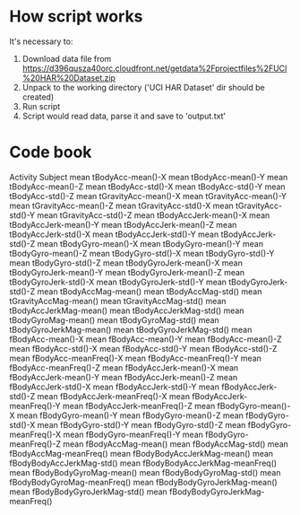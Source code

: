 # How script works

It's necessary to:
1. Download data file from https://d396qusza40orc.cloudfront.net/getdata%2Fprojectfiles%2FUCI%20HAR%20Dataset.zip
2. Unpack to the working directory ('UCI HAR Dataset' dir should be created)
3. Run script
4. Script would read data, parse it and save to 'output.txt'

# Code book

Activity
Subject
mean tBodyAcc-mean()-X
mean tBodyAcc-mean()-Y
mean tBodyAcc-mean()-Z
mean tBodyAcc-std()-X
mean tBodyAcc-std()-Y
mean tBodyAcc-std()-Z
mean tGravityAcc-mean()-X
mean tGravityAcc-mean()-Y
mean tGravityAcc-mean()-Z
mean tGravityAcc-std()-X
mean tGravityAcc-std()-Y
mean tGravityAcc-std()-Z
mean tBodyAccJerk-mean()-X
mean tBodyAccJerk-mean()-Y
mean tBodyAccJerk-mean()-Z
mean tBodyAccJerk-std()-X
mean tBodyAccJerk-std()-Y
mean tBodyAccJerk-std()-Z
mean tBodyGyro-mean()-X
mean tBodyGyro-mean()-Y
mean tBodyGyro-mean()-Z
mean tBodyGyro-std()-X
mean tBodyGyro-std()-Y
mean tBodyGyro-std()-Z
mean tBodyGyroJerk-mean()-X
mean tBodyGyroJerk-mean()-Y
mean tBodyGyroJerk-mean()-Z
mean tBodyGyroJerk-std()-X
mean tBodyGyroJerk-std()-Y
mean tBodyGyroJerk-std()-Z
mean tBodyAccMag-mean()
mean tBodyAccMag-std()
mean tGravityAccMag-mean()
mean tGravityAccMag-std()
mean tBodyAccJerkMag-mean()
mean tBodyAccJerkMag-std()
mean tBodyGyroMag-mean()
mean tBodyGyroMag-std()
mean tBodyGyroJerkMag-mean()
mean tBodyGyroJerkMag-std()
mean fBodyAcc-mean()-X
mean fBodyAcc-mean()-Y
mean fBodyAcc-mean()-Z
mean fBodyAcc-std()-X
mean fBodyAcc-std()-Y
mean fBodyAcc-std()-Z
mean fBodyAcc-meanFreq()-X
mean fBodyAcc-meanFreq()-Y
mean fBodyAcc-meanFreq()-Z
mean fBodyAccJerk-mean()-X
mean fBodyAccJerk-mean()-Y
mean fBodyAccJerk-mean()-Z
mean fBodyAccJerk-std()-X
mean fBodyAccJerk-std()-Y
mean fBodyAccJerk-std()-Z
mean fBodyAccJerk-meanFreq()-X
mean fBodyAccJerk-meanFreq()-Y
mean fBodyAccJerk-meanFreq()-Z
mean fBodyGyro-mean()-X
mean fBodyGyro-mean()-Y
mean fBodyGyro-mean()-Z
mean fBodyGyro-std()-X
mean fBodyGyro-std()-Y
mean fBodyGyro-std()-Z
mean fBodyGyro-meanFreq()-X
mean fBodyGyro-meanFreq()-Y
mean fBodyGyro-meanFreq()-Z
mean fBodyAccMag-mean()
mean fBodyAccMag-std()
mean fBodyAccMag-meanFreq()
mean fBodyBodyAccJerkMag-mean()
mean fBodyBodyAccJerkMag-std()
mean fBodyBodyAccJerkMag-meanFreq()
mean fBodyBodyGyroMag-mean()
mean fBodyBodyGyroMag-std()
mean fBodyBodyGyroMag-meanFreq()
mean fBodyBodyGyroJerkMag-mean()
mean fBodyBodyGyroJerkMag-std()
mean fBodyBodyGyroJerkMag-meanFreq()
